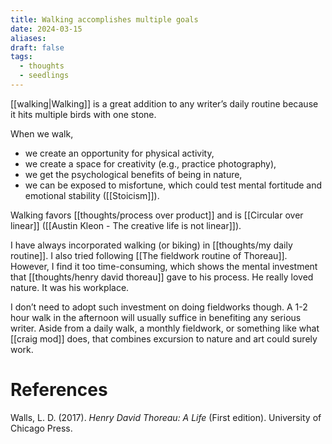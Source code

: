 ```yaml
---
title: Walking accomplishes multiple goals
date: 2024-03-15
aliases: 
draft: false
tags:
  - thoughts
  - seedlings
---
```

[[walking|Walking]] is a great addition to any writer’s daily routine because it hits multiple birds with one stone.

When we walk,

- we create an opportunity for physical activity,
- we create a space for creativity (e.g., practice photography),
- we get the psychological benefits of being in nature,
- we can be exposed to misfortune, which could test mental fortitude and emotional stability ([[Stoicism]]).

Walking favors [[thoughts/process over product]] and is [[Circular over linear]] ([[Austin Kleon - The creative life is not linear]]).

I have always incorporated walking (or biking) in [[thoughts/my daily routine]]. I also tried following [[The fieldwork routine of Thoreau]]. However, I find it too time-consuming, which shows the mental investment that [[thoughts/henry david thoreau]] gave to his process. He really loved nature. It was his workplace.

I don’t need to adopt such investment on doing fieldworks though. A 1-2 hour walk in the afternoon will usually suffice in benefiting any serious writer. Aside from a daily walk, a monthly fieldwork, or something like what [[craig mod]] does, that combines excursion to nature and art could surely work.

# References

Walls, L. D. (2017). *Henry David Thoreau: A Life* (First edition). University of Chicago Press.